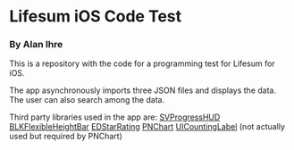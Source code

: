 # Lifesum iOS Code Test
### By Alan Ihre
This is a repository with the code for a programming test for Lifesum for iOS.

The app asynchronously imports three JSON files and displays the data. The user can also search among the data.

Third party libraries used in the app are:
[SVProgressHUD](https://github.com/TransitApp/SVProgressHUD)
[BLKFlexibleHeightBar](https://github.com/bryankeller/BLKFlexibleHeightBar)
[EDStarRating](https://github.com/erndev/EDStarRating)
[PNChart](https://github.com/kevinzhow/PNChart)
[UICountingLabel](https://github.com/kevinzhow/PNChart) (not actually used but required by PNChart)